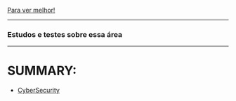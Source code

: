 [Para ver melhor!](https://julinha.gitbook.io/untitled/)


---
### Estudos e testes sobre essa área
---

# SUMMARY:

* [CyberSecurity](https://github.com/juliaRobertav/CyberSecurity/blob/main/studyCyber/README.md)
